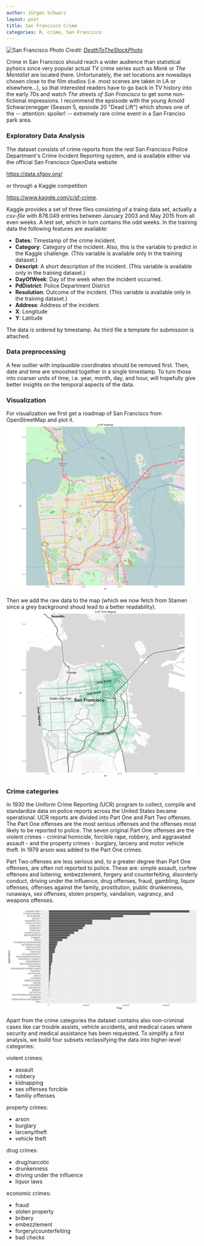 ```yaml
---
author: Jürgen Schwarz
layout: post
title: San Francisco Crime 
categories: R, crime, San Francisco 
---
```


![San Francisco](/public/images/Death_to_stock_above_8.JPG) 
*Photo Credit: [DeathToTheStockPhoto](http://deathtostock.staging.wpengine.com/)*


Crime in San Francisco should reach a wider audience than statistical pyhsics 
since very popular actual TV crime series such as *Monk* or *The Mentalist* 
are located there. Unfortunately, the set locations are nowadays chosen 
close to the film studios (i.e. most scenes are taken in LA or elsewhere...), 
so that interested readers have to go back in TV history into the early 70s 
and watch *The streets of San Francisco* to get some non-fictional impressions.
I recommend the epsisode with the young Arnold Schwarzenegger (Season 5, 
epsiode 20 "Dead Lift") which shows one of the -- attention: spoiler! -- 
extremely rare crime event in a San Franciso park area.

<!-- more -->

### Exploratory Data Analysis

The dataset consists of crime reports from the *real* San Francisco 
Police Department's Crime Incident Reporting system, and is available 
either via the official San Francisco OpenData website

<https://data.sfgov.org/>

or through a Kaggle competition 

<https://www.kaggle.com/c/sf-crime>.

Kaggle provides a set of three files consisting of a traing data set, 
actually a *csv-file* with 878.049 entries between January 2003 and May 2015 
from all even weeks. A test set, which in turn contains the odd weeks. In the 
training data the following features are available:


 * __Dates__: Timestamp of the crime incident.
 * __Category__: Category of the incident. Also, this is the variable to 
predict in the Kaggle challenge. (This variable is available only in the 
training dataset.)
 * __Descript__: A short description of the incident. (This variable is 
available only in the training dataset.)
 * __DayOfWeek__: Day of the week when the incident occurred.
 * __PdDistrict__: Police Department District
 * __Resolution__: Outcome of the incident. (This variable is available 
only in the training dataset.)
 * __Address__: Address of the incident.
 * __X__: Longitude
 * __Y__: Latitude

The data is ordered by timestamp. As third file a template for submission 
is attached.


### Data preprocessing

A few outlier with implausible coordinates should be removed first. Then, 
date and time are smooshed together in a single timestamp. To turn 
those into coarser units of time, i.e. year, month, day, and hour, will 
hopefully give better insights on the temporal aspects of the data.



### Visualization

For visualization we first get a roadmap of San Francisco from OpenStreetMap 
and plot it.
![San Francisco roadmap](/public/images/sfmap1.jpeg)

Then we add the raw data to the map (which we now fetch from Stamen since a 
grey background shoud lead to a better readability).
![San Francisco roadmap](/public/images/sfmap2.jpeg)



### Crime categories

In 1930 the Uniform Crime Reporting (UCR) program to collect, compile and 
standardize data on police reports across the United States became 
operational. UCR reports are divided into Part One and Part Two offenses. 
The Part One offenses are the most serious offenses and the offenses most 
likely to be reported to police. The seven original Part One offenses are 
the violent crimes - criminal homicide, forcible rape, robbery, and 
aggravated assault - and the property crimes - burglary, larceny and motor 
vehicle theft. In 1979 arson was added to the Part One crimes.

Part Two offenses are less serious and, to a greater degree than Part One 
offenses, are often not reported to police. These are: simple assault,
curfew offenses and loitering, embezzlement, forgery and counterfeiting, 
disorderly conduct, driving under the influence, drug offenses, fraud, 
gambling, liquor offenses, offenses against the family, prostitution, 
public drunkenness, runaways, sex offenses, stolen property, vandalism, 
vagrancy, and weapons offenses.


![San Francisco crime categories](/public/images/sfcrimecat.jpeg)


Apart from the crime categories the dataset contains also non-criminal cases like
car trouble assists, vehicle accidents, and medical cases where security and medical 
assistance has been requested. To simplify a first analysis, we build four subsets 
reclassifying the data into higher-level categories:

violent crimes:

 * assault 
 * robbery 
 * kidnapping 
 * sex offenses forcible 
 * familiy offenses

property crimes:

 * arson 
 * burglary 
 * larceny/theft 
 * vehicle theft

drug crimes:

 * drug/narcotic 
 * drunkenness 
 * driving under the influence 
 * liquor laws

economic crimes:

 * fraud 
 * stolen property 
 * bribery 
 * embezzlement 
 * forgery/counterfeiting 
 * bad checks
